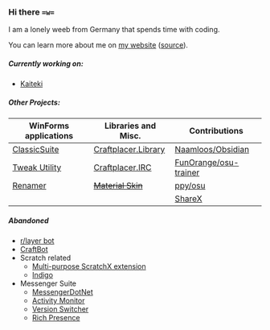 ### Hi there `=w=`

I am a lonely weeb from Germany that spends time with coding.

You can learn more about me on [my website](https://craftplacer.github.io/) ([source](https://github.com/Craftplacer/craftplacer.github.io)).

##### Currently working on:
- [Kaiteki](https://github.com/Craftplacer/kaiteki)

##### Other Projects:

| WinForms applications | Libraries and Misc. | Contributions | 
| - | - | - |
| [ClassicSuite](https://github.com/Craftplacer/ClassicSuite) | [Craftplacer.Library](https://github.com/Craftplacer/Library) | [Naamloos/Obsidian](https://github.com/Naamloos/Obsidian) |
| [Tweak Utility](https://github.com/Craftplacer/TweakUtility) | [Craftplacer.IRC](https://github.com/Craftplacer/IRC) | [FunOrange/osu-trainer](https://github.com/FunOrange/osu-trainer) |
| [Renamer](https://github.com/Craftplacer/Renamer) | ~~[Material Skin](https://github.com/Craftplacer/MaterialSkin)~~ | [ppy/osu](https://github.com/ppy/osu) |
| | | [ShareX](https://github.com/ShareX/ShareX) |

##### Abandoned
- [r/layer bot](https://github.com/Craftplacer/r-layer-Bot)
- [CraftBot](https://github.com/Craftplacer/CraftBot)
- Scratch related
  - [Multi-purpose ScratchX extension](https://github.com/Craftplacer/ScratchExtension)
  - [Indigo](https://github.com/Craftplacer/Indigo)
- Messenger Suite
  - [MessengerDotNet](https://github.com/Craftplacer/MessengerDotNet)
  - [Activity Monitor](https://github.com/Craftplacer/MessengerActivityMonitor)
  - [Version Switcher](https://github.com/Craftplacer/MessengerVersionSwitcher)
  - [Rich Presence](https://github.com/Craftplacer/MessengerRichPresence)
